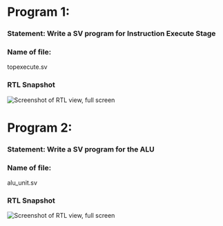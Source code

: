 # Program 1: 
### Statement: Write a SV program for Instruction Execute Stage

### Name of file:
topexecute.sv

### RTL Snapshot
![Screenshot of RTL view, full screen](topexecute.png)

# Program 2: 
### Statement: Write a SV program for the ALU

### Name of file:
alu_unit.sv

### RTL Snapshot
![Screenshot of RTL view, full screen](alu_unit.png)
